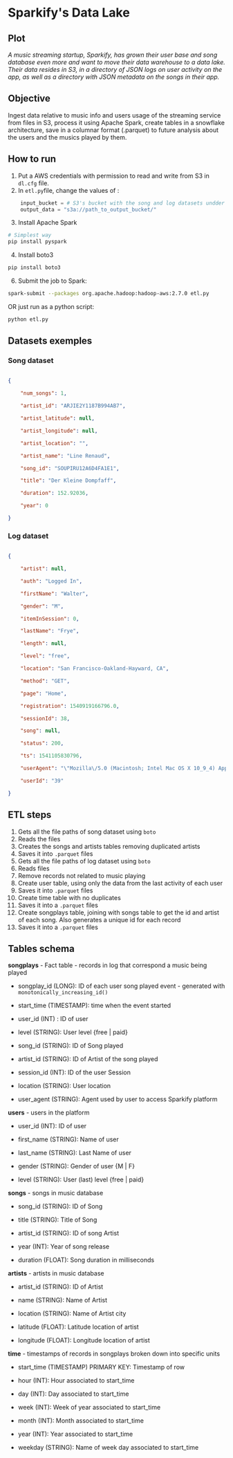 # Sparkify's Data Lake

  

## Plot

*A music streaming startup, Sparkify, has grown their user base and song database even more and want to move their data warehouse to a data lake. Their data resides in S3, in a directory of JSON logs on user activity on the app, as well as a directory with JSON metadata on the songs in their app.*

  

## Objective

  

Ingest data relative to music info and users usage of the streaming service from files in S3, process it using Apache Spark, create tables in a snowflake architecture, save in a columnar format (.parquet) to future analysis about the users and the musics played by them.

## How to run
1. Put a AWS credentials with permission to read and write from S3 in `dl.cfg` file.
2.  In `etl.py`file, change the values of :
```python 
	input_bucket = # S3's bucket with the song and log datasets undder song_data and log_data directories
	output_data = "s3a://path_to_output_bucket/"
```
3. Install Apache Spark
```bash 
# Simplest way
pip install pyspark
```
4. Install boto3
```bash
pip install boto3
```
6. Submit the job to Spark:
```bash  
spark-submit --packages org.apache.hadoop:hadoop-aws:2.7.0 etl.py
  ```
OR just run as a python script:
```bash
python etl.py
```

## Datasets exemples

  

### Song dataset

```json

{

	"num_songs": 1,

	"artist_id": "ARJIE2Y1187B994AB7",

	"artist_latitude": null,

	"artist_longitude": null,

	"artist_location": "",

	"artist_name": "Line Renaud",

	"song_id": "SOUPIRU12A6D4FA1E1",

	"title": "Der Kleine Dompfaff",

	"duration": 152.92036,

	"year": 0

}

```

  

### Log dataset

  

```json

{

	"artist": null,

	"auth": "Logged In",

	"firstName": "Walter",

	"gender": "M",

	"itemInSession": 0,

	"lastName": "Frye",

	"length": null,

	"level": "free",

	"location": "San Francisco-Oakland-Hayward, CA",

	"method": "GET",

	"page": "Home",

	"registration": 1540919166796.0,

	"sessionId": 38,

	"song": null,

	"status": 200,

	"ts": 1541105830796,

	"userAgent": "\"Mozilla\/5.0 (Macintosh; Intel Mac OS X 10_9_4) AppleWebKit\/537.36 (KHTML, like Gecko) Chrome\/36.0.1985.143 Safari\/537.36\"",

	"userId": "39"

}

```

## ETL steps
1. Gets all the file paths of song dataset using `boto`
2.  Reads the files
3.  Creates the songs and artists tables removing duplicated artists
4. Saves it into `.parquet` files
5. Gets all the file paths of log dataset using `boto`
6. Reads files
7. Remove records not related to music playing
8. Create user table, using only the data from the last activity of each user
9. Saves it into `.parquet` files
10. Create time table with no duplicates
11. Saves it into a `.parquet` files
12. Create songplays table, joining with songs table to get the id and artist of each song. Also generates a unique id for each record
13. Saves it into a `.parquet` files



## Tables schema

  

**songplays** - Fact table - records in log that correspond a music being played

- songplay_id (LONG): ID of each user song played event - generated with `monotonically_increasing_id()`

- start_time (TIMESTAMP): time when the event started

- user_id (INT) : ID of user

- level (STRING): User level {free | paid}

- song_id (STRING): ID of Song played

- artist_id (STRING): ID of Artist of the song played

- session_id (INT): ID of the user Session

- location (STRING): User location

- user_agent (STRING): Agent used by user to access Sparkify platform

  

**users** - users in the platform

- user_id (INT): ID of user

- first_name (STRING): Name of user

- last_name (STRING): Last Name of user

- gender (STRING): Gender of user {M | F}

- level (STRING): User (last) level {free | paid}

  

**songs** - songs in music database

- song_id (STRING): ID of Song

- title (STRING): Title of Song

- artist_id (STRING): ID of song Artist

- year (INT): Year of song release

- duration (FLOAT): Song duration in milliseconds

  

**artists** - artists in music database

- artist_id (STRING): ID of Artist

- name (STRING): Name of Artist

- location (STRING): Name of Artist city

- latitude (FLOAT): Latitude location of artist

- longitude (FLOAT): Longitude location of artist

  

**time** - timestamps of records in songplays broken down into specific units

- start_time (TIMESTAMP) PRIMARY KEY: Timestamp of row

- hour (INT): Hour associated to start_time

- day (INT): Day associated to start_time

- week (INT): Week of year associated to start_time

- month (INT): Month associated to start_time

- year (INT): Year associated to start_time

- weekday (STRING): Name of week day associated to start_time
